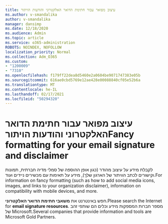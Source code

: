 ```yaml
---
title: עיצוב מפואר עבור חתימת הדואר האלקטרוני והודעות הויתור
ms.author: v-smandalika
author: v-smandalika
manager: dansimp
ms.date: 12/18/2020
ms.audience: Admin
ms.topic: article
ms.service: o365-administration
ROBOTS: NOINDEX, NOFOLLOW
localization_priority: Normal
ms.collection: Adm_O365
ms.custom:
- "1200009"
- "7310"
ms.openlocfilehash: f179ff22dea8d5460e2a0604be9071747383e05b
ms.sourcegitcommit: 616ae0cbd5769e12ae428e00088840cf05e52b6a
ms.translationtype: MT
ms.contentlocale: he-IL
ms.lasthandoff: 02/17/2021
ms.locfileid: "50294320"
---
```

# <a name="fancy-formatting-for-your-email-signature-and-disclaimer"></a><span data-ttu-id="4557d-102">עיצוב מפואר עבור חתימת הדואר האלקטרוני והודעות הויתור</span><span class="sxs-lookup"><span data-stu-id="4557d-102">Fancy formatting for your email signature and disclaimer</span></span>
<span data-ttu-id="4557d-103">לקבלת מידע על עיצוב מהודר (כגון אופן ההוספה של סמלי מדיה חברתית, תמונות וקישורים לכתב הוויתור של הארגון שלך), מידע על תאימות עם מכשירים ניידים ועוד.</span><span class="sxs-lookup"><span data-stu-id="4557d-103">For information on fancy formatting (such as how to add social media icons, images, and links to your organization disclaimer), information on compatibility with mobile devices, and more.</span></span>

<span data-ttu-id="4557d-104">חפש באינטרנט את **משאבי חתימת הדואר האלקטרוני**.</span><span class="sxs-lookup"><span data-stu-id="4557d-104">Please search the Internet for **email signature resources**.</span></span> <span data-ttu-id="4557d-105">מספר חברות המספקות מידע וכלים הם שותפי זהב של Microsoft.</span><span class="sxs-lookup"><span data-stu-id="4557d-105">Several companies that provide information and tools are Microsoft Gold Partners.</span></span>
